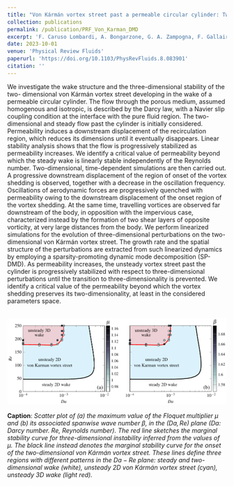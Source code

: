 ```yaml
---
title: "Von Kármán vortex street past a permeable circular cylinder: Two-dimensional flow and dynamic-mode-decomposition-based secondary stability analysis"
collection: publications
permalink: /publication/PRF_Von_Karman_DMD
excerpt: 'F. Caruso Lombardi, A. Bongarzone, G. A. Zampogna, F. Gallaire, S. Camarri and P. G. Ledda'
date: 2023-10-01
venue: 'Physical Review Fluids'
paperurl: 'https://doi.org/10.1103/PhysRevFluids.8.083901'
citation: ''
---
```

We investigate the wake structure and the three-dimensional stability of the two- dimensional von Kármán vortex street developing in the wake of a permeable circular cylinder. The flow through the porous medium, assumed homogenous and isotropic, is described by the Darcy law, with a Navier slip coupling condition at the interface with the pure fluid region. The two-dimensional and steady flow past the cylinder is initially considered. Permeability induces a downstream displacement of the recirculation region, which reduces its dimensions until it eventually disappears. Linear stability analysis shows that the flow is progressively stabilized as permeability increases. We identify a critical value of permeability beyond which the steady wake is linearly stable independently of the Reynolds number. Two-dimensional, time-dependent simulations are then carried out. A progressive downstream displacement of the region of onset of the vortex shedding is observed, together with a decrease in the oscillation frequency. Oscillations of aerodynamic forces are progressively quenched with permeability owing to the downstream displacement of the onset region of the vortex shedding. At the same time, travelling vortices are observed far downstream of the body, in opposition with the impervious case, characterized instead by the formation of two shear layers of opposite vorticity, at very large distances from the body. We perform linearized simulations for the evolution of three-dimensional perturbations on the two-dimensional von Kármán vortex street. The growth rate and the spatial structure of the perturbations are extracted from such linearized dynamics by employing a sparsity-promoting dynamic mode decomposition (SP-DMD). As permeability increases, the unsteady vortex street past the cylinder is progressively stabilized with respect to three-dimensional perturbations until the transition to three-dimensionality is prevented. We identify a critical value of the permeability beyond which the vortex shedding preserves its two-dimensionality, at least in the considered parameters space.

<br/><img src='/images/PRF_Von_Karman_DMD_GA.pdf'>

**Caption**: _Scatter plot of (a) the maximum value of the Floquet multiplier $\mu$ and (b) its associated spanwise wave number $\beta$, in the $\left(Da,Re\right)$ plane ($Da$: Darcy number. $Re$, Reynolds number). The red line sketches the marginal stability curve for three-dimensional instability inferred from the values of $\mu$. The black line instead denotes the marginal stability curve for the onset of the two-dimensional von Kármán vortex street. These lines define three regions with different patterns in the $Da-Re$ plane: steady and two-dimensional wake (white), unsteady 2D von Kármán vortex street (cyan), unsteady 3D wake (light red)._
